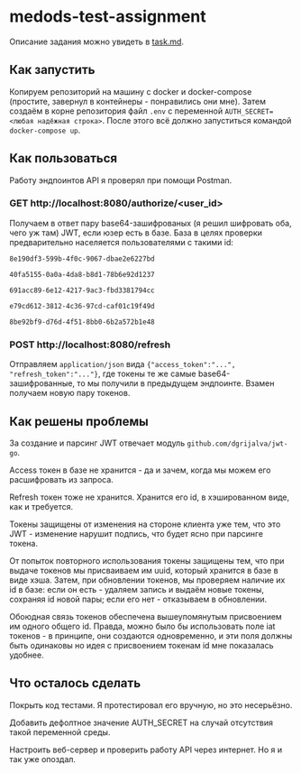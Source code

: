 # medods-test-assignment

Описание задания можно увидеть в [task.md](task.md).

## Как запустить

Копируем репозиторий на машину с docker и docker-compose (простите, завернул в контейнеры - понравились они мне). 
Затем создаём в корне репозитория файл `.env` с переменной `AUTH_SECRET=<любая надёжная строка>`. 
После этого всё должно запуститься командой `docker-compose up`.

## Как пользоваться

Работу эндпоинтов API я проверял при помощи Postman. 

### GET http://localhost:8080/authorize/<user_id>

Получаем в ответ пару base64-зашифрованых (я решил шифровать оба, чего уж там) JWT, если юзер есть в базе. 
База в целях проверки предварительно населяется пользователями с такими id:

`8e190df3-599b-4f0c-9067-dbae2e6227bd`

`40fa5155-0a0a-4da8-b8d1-78b6e92d1237`

`691acc89-6e12-4217-9ac3-fbd3381794cc`
    
`e79cd612-3812-4c36-97cd-caf01c19f49d`

`8be92bf9-d76d-4f51-8bb0-6b2a572b1e48`

### POST http://localhost:8080/refresh

Отправляем `application/json` вида `{"access_token":"...", "refresh_token":"..."}`, где токены те же самые base64-зашифрованные, то мы получили в предыдущем эндпоинте. 
Взамен получаем новую пару токенов.

## Как решены проблемы

За создание и парсинг JWT отвечает модуль `github.com/dgrijalva/jwt-go`. 

Access токен в базе не хранится - да и зачем, когда мы можем его расшифровать из запроса.

Refresh токен тоже не хранится. Хранится его id, в хэшированном виде, как и требуется.

Токены защищены от изменения на стороне клиента уже тем, что это JWT - изменение нарушит подпись, что будет ясно при парсинге токена.

От попыток повторного использования токены защищены тем, что при выдаче токенов мы присваиваем им uuid, который хранится в базе в виде хэша. 
Затем, при обновлении токенов, мы проверяем наличие их id в базе: если он есть - удаляем запись и выдаём новые токены, сохраняя id новой пары; если его нет - отказываем в обновлении.

Обоюдная связь токенов обеспечена вышеупомянутым присвоением им одного общего id. 
Правда, можно было бы использовать поле iat токенов - в принципе, они создаются одновременно, и эти поля должны быть одинаковы но идея с присвоением токенам id мне показалась удобнее.

## Что осталось сделать

Покрыть код тестами. Я протестировал его вручную, но это несерьёзно.

Добавить дефолтное значение AUTH_SECRET на случай отсутствия такой переменной среды.

Настроить веб-сервер и проверить работу API через интернет. Но я и так уже опоздал.
